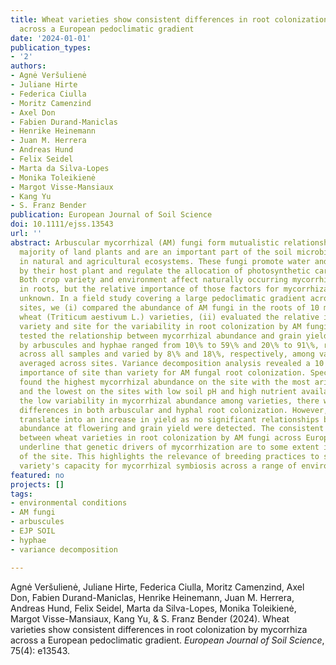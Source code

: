 ```yaml
---
title: Wheat varieties show consistent differences in root colonization by mycorrhiza
  across a European pedoclimatic gradient
date: '2024-01-01'
publication_types:
- '2'
authors:
- Agnė Veršulienė
- Juliane Hirte
- Federica Ciulla
- Moritz Camenzind
- Axel Don
- Fabien Durand-Maniclas
- Henrike Heinemann
- Juan M. Herrera
- Andreas Hund
- Felix Seidel
- Marta da Silva-Lopes
- Monika Toleikienė
- Margot Visse-Mansiaux
- Kang Yu
- S. Franz Bender
publication: European Journal of Soil Science
doi: 10.1111/ejss.13543
url: ''
abstract: Arbuscular mycorrhizal (AM) fungi form mutualistic relationships with the
  majority of land plants and are an important part of the soil microbial community
  in natural and agricultural ecosystems. These fungi promote water and nutrient acquisition
  by their host plant and regulate the allocation of photosynthetic carbon to soil.
  Both crop variety and environment affect naturally occurring mycorrhizal abundance
  in roots, but the relative importance of those factors for mycorrhization is largely
  unknown. In a field study covering a large pedoclimatic gradient across four European
  sites, we (i) compared the abundance of AM fungi in the roots of 10 modern winter
  wheat (Triticum aestivum L.) varieties, (ii) evaluated the relative importance of
  variety and site for the variability in root colonization by AM fungi and (iii)
  tested the relationship between mycorrhizal abundance and grain yield. Root colonization
  by arbuscules and hyphae ranged from 10\% to 59\% and 20\% to 91\%, respectively,
  across all samples and varied by 8\% and 18\%, respectively, among varieties when
  averaged across sites. Variance decomposition analysis revealed a 10 times higher
  importance of site than variety for AM fungal root colonization. Specifically, we
  found the highest mycorrhizal abundance on the site with the most arid conditions
  and the lowest on the sites with low soil pH and high nutrient availability. Despite
  the low variability in mycorrhizal abundance among varieties, there were significant
  differences in both arbuscular and hyphal root colonization. However, this did not
  translate into an increase in yield as no significant relationships between mycorrhizal
  abundance at flowering and grain yield were detected. The consistent differences
  between wheat varieties in root colonization by AM fungi across European field sites
  underline that genetic drivers of mycorrhization are to some extent independent
  of the site. This highlights the relevance of breeding practices to shape a wheat
  variety's capacity for mycorrhizal symbiosis across a range of environmental conditions.
featured: no
projects: []
tags:
- environmental conditions
- AM fungi
- arbuscules
- EJP SOIL
- hyphae
- variance decomposition

---
```


Agnė Veršulienė, Juliane Hirte, Federica Ciulla, Moritz Camenzind, Axel Don, Fabien Durand-Maniclas, Henrike Heinemann, Juan M. Herrera, Andreas Hund, Felix Seidel, Marta da Silva-Lopes, Monika Toleikienė, Margot Visse-Mansiaux, Kang Yu, & S. Franz Bender (2024). Wheat varieties show consistent differences in root colonization by mycorrhiza across a European pedoclimatic gradient. *European Journal of Soil Science*, 75(4): e13543.
